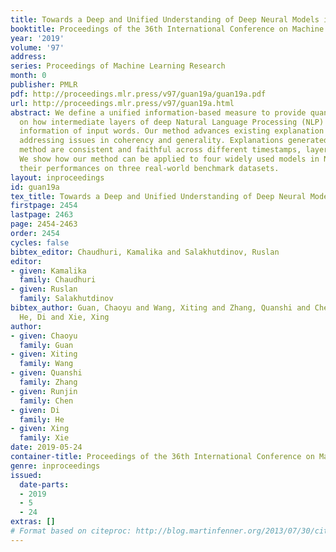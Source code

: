 ```yaml
---
title: Towards a Deep and Unified Understanding of Deep Neural Models in NLP
booktitle: Proceedings of the 36th International Conference on Machine Learning
year: '2019'
volume: '97'
address: 
series: Proceedings of Machine Learning Research
month: 0
publisher: PMLR
pdf: http://proceedings.mlr.press/v97/guan19a/guan19a.pdf
url: http://proceedings.mlr.press/v97/guan19a.html
abstract: We define a unified information-based measure to provide quantitative explanations
  on how intermediate layers of deep Natural Language Processing (NLP) models leverage
  information of input words. Our method advances existing explanation methods by
  addressing issues in coherency and generality. Explanations generated by using our
  method are consistent and faithful across different timestamps, layers, and models.
  We show how our method can be applied to four widely used models in NLP and explain
  their performances on three real-world benchmark datasets.
layout: inproceedings
id: guan19a
tex_title: Towards a Deep and Unified Understanding of Deep Neural Models in {NLP}
firstpage: 2454
lastpage: 2463
page: 2454-2463
order: 2454
cycles: false
bibtex_editor: Chaudhuri, Kamalika and Salakhutdinov, Ruslan
editor:
- given: Kamalika
  family: Chaudhuri
- given: Ruslan
  family: Salakhutdinov
bibtex_author: Guan, Chaoyu and Wang, Xiting and Zhang, Quanshi and Chen, Runjin and
  He, Di and Xie, Xing
author:
- given: Chaoyu
  family: Guan
- given: Xiting
  family: Wang
- given: Quanshi
  family: Zhang
- given: Runjin
  family: Chen
- given: Di
  family: He
- given: Xing
  family: Xie
date: 2019-05-24
container-title: Proceedings of the 36th International Conference on Machine Learning
genre: inproceedings
issued:
  date-parts:
  - 2019
  - 5
  - 24
extras: []
# Format based on citeproc: http://blog.martinfenner.org/2013/07/30/citeproc-yaml-for-bibliographies/
---
```

